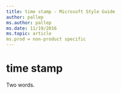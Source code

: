 ```yaml
---
title: time stamp - Microsoft Style Guide
author: pallep
ms.author: pallep
ms.date: 11/19/2016
ms.topic: article
ms.prod = non-product specific
---
```


# time stamp

Two words.
